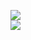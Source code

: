 [![](https://img.shields.io/badge/Made%20With-Github%20Spray-lightgrey.svg?style=for-the-badge&logo=github)](https://github.com/Annihil/github-spray#16382)  
[![](https://i.imgur.com/2DrTn0Z.gif)](https://github.com/Annihil/github-spray)